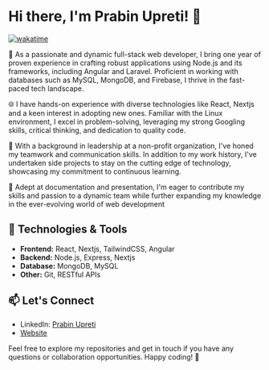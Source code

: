 # Hi there, I'm Prabin Upreti! 👋

[![wakatime](https://wakatime.com/badge/user/0909edbf-7706-45ed-bf9e-d8a2f4a21f28.svg)](https://wakatime.com/@0909edbf-7706-45ed-bf9e-d8a2f4a21f28)

🚀 As a passionate and dynamic full-stack web developer, I bring one year of proven experience in crafting robust applications using Node.js and its frameworks, including Angular and Laravel. Proficient in working with databases such as MySQL, MongoDB, and Firebase, I thrive in the fast-paced tech landscape.

🌐 I have hands-on experience with diverse technologies like React, Nextjs and a keen interest in adopting new ones. Familiar with the Linux environment, I excel in problem-solving, leveraging my strong Googling skills, critical thinking, and dedication to quality code.

👥 With a background in leadership at a non-profit organization, I've honed my teamwork and communication skills. In addition to my work history, I've undertaken side projects to stay on the cutting edge of technology, showcasing my commitment to continuous learning.

📄 Adept at documentation and presentation, I'm eager to contribute my skills and passion to a dynamic team while further expanding my knowledge in the ever-evolving world of web development

## 🔧 Technologies & Tools
- **Frontend:** React, Nextjs, TailwindCSS, Angular
- **Backend:** Node.js, Express, Nextjs
- **Database:** MongoDB, MySQL
- **Other:** Git, RESTful APIs

## 📫 Let's Connect
- LinkedIn: [Prabin Upreti](https://www.linkedin.com/in/prabinrajupreti/)
- [Website](https://prabinrajupreti.com.np)

Feel free to explore my repositories and get in touch if you have any questions or collaboration opportunities. Happy coding! 🚀
